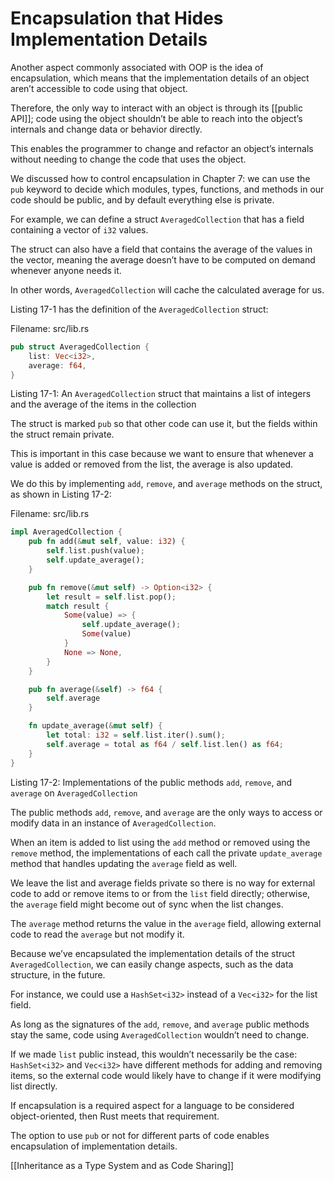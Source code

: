# Encapsulation that Hides Implementation Details

Another aspect commonly associated with OOP is the idea of encapsulation, which means that the implementation details of an object aren’t accessible to code using that object.

Therefore, the only way to interact with an object is through its [[public API]]; code using the object shouldn’t be able to reach into the object’s internals and change data or behavior directly.

This enables the programmer to change and refactor an object’s internals without needing to change the code that uses the object.



We discussed how to control encapsulation in Chapter 7: we can use the `pub` keyword to decide which modules, types, functions, and methods in our code should be public, and by default everything else is private.

For example, we can define a struct `AveragedCollection` that has a field containing a vector of `i32` values.

The struct can also have a field that contains the average of the values in the vector, meaning the average doesn’t have to be computed on demand whenever anyone needs it.

In other words, `AveragedCollection` will cache the calculated average for us.

Listing 17-1 has the definition of the `AveragedCollection` struct:

Filename: src/lib.rs

```rs
pub struct AveragedCollection {
    list: Vec<i32>,
    average: f64,
}
```

Listing 17-1: An `AveragedCollection` struct that maintains a list of integers and the average of the items in the collection

The struct is marked `pub` so that other code can use it, but the fields within the struct remain private.

This is important in this case because we want to ensure that whenever a value is added or removed from the list, the average is also updated.

We do this by implementing `add`, `remove`, and `average` methods on the struct, as shown in Listing 17-2:

Filename: src/lib.rs


```rs
impl AveragedCollection {
    pub fn add(&mut self, value: i32) {
        self.list.push(value);
        self.update_average();
    }

    pub fn remove(&mut self) -> Option<i32> {
        let result = self.list.pop();
        match result {
            Some(value) => {
                self.update_average();
                Some(value)
            }
            None => None,
        }
    }

    pub fn average(&self) -> f64 {
        self.average
    }

    fn update_average(&mut self) {
        let total: i32 = self.list.iter().sum();
        self.average = total as f64 / self.list.len() as f64;
    }
}
```

Listing 17-2: Implementations of the public methods `add`, `remove`, and `average` on `AveragedCollection`

The public methods `add`, `remove`, and `average` are the only ways to access or modify data in an instance of `AveragedCollection`.

When an item is added to list using the `add` method or removed using the `remove` method, the implementations of each call the private `update_average` method that handles updating the `average` field as well.



We leave the list and average fields private so there is no way for external code to add or remove items to or from the `list` field directly; otherwise, the `average` field might become out of sync when the list changes.

The `average` method returns the value in the `average` field, allowing external code to read the `average` but not modify it.



Because we’ve encapsulated the implementation details of the struct `AveragedCollection`, we can easily change aspects, such as the data structure, in the future.

For instance, we could use a `HashSet<i32>` instead of a `Vec<i32>` for the list field.

As long as the signatures of the `add`, `remove`, and `average` public methods stay the same, code using `AveragedCollection` wouldn’t need to change.

If we made `list` public instead, this wouldn’t necessarily be the case: `HashSet<i32>` and `Vec<i32>` have different methods for adding and removing items, so the external code would likely have to change if it were modifying list directly.



If encapsulation is a required aspect for a language to be considered object-oriented, then Rust meets that requirement.

The option to use `pub` or not for different parts of code enables encapsulation of implementation details.



[[Inheritance as a Type System and as Code Sharing]]
